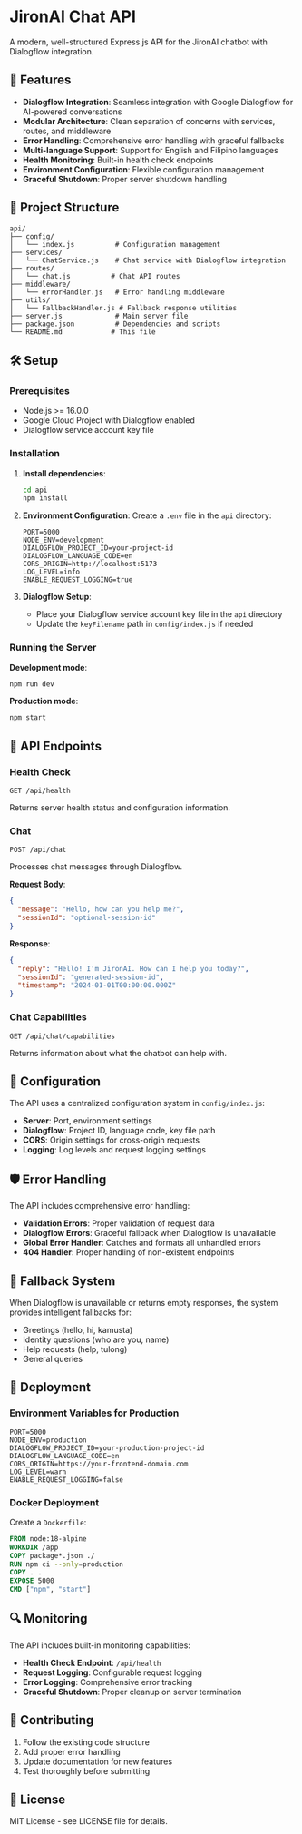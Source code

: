 # JironAI Chat API

A modern, well-structured Express.js API for the JironAI chatbot with Dialogflow integration.

## 🚀 Features

- **Dialogflow Integration**: Seamless integration with Google Dialogflow for AI-powered conversations
- **Modular Architecture**: Clean separation of concerns with services, routes, and middleware
- **Error Handling**: Comprehensive error handling with graceful fallbacks
- **Multi-language Support**: Support for English and Filipino languages
- **Health Monitoring**: Built-in health check endpoints
- **Environment Configuration**: Flexible configuration management
- **Graceful Shutdown**: Proper server shutdown handling

## 📁 Project Structure

```
api/
├── config/
│   └── index.js          # Configuration management
├── services/
│   └── ChatService.js    # Chat service with Dialogflow integration
├── routes/
│   └── chat.js          # Chat API routes
├── middleware/
│   └── errorHandler.js   # Error handling middleware
├── utils/
│   └── FallbackHandler.js # Fallback response utilities
├── server.js             # Main server file
├── package.json          # Dependencies and scripts
└── README.md            # This file
```

## 🛠️ Setup

### Prerequisites

- Node.js >= 16.0.0
- Google Cloud Project with Dialogflow enabled
- Dialogflow service account key file

### Installation

1. **Install dependencies**:
   ```bash
   cd api
   npm install
   ```

2. **Environment Configuration**:
   Create a `.env` file in the `api` directory:
   ```env
   PORT=5000
   NODE_ENV=development
   DIALOGFLOW_PROJECT_ID=your-project-id
   DIALOGFLOW_LANGUAGE_CODE=en
   CORS_ORIGIN=http://localhost:5173
   LOG_LEVEL=info
   ENABLE_REQUEST_LOGGING=true
   ```

3. **Dialogflow Setup**:
   - Place your Dialogflow service account key file in the `api` directory
   - Update the `keyFilename` path in `config/index.js` if needed

### Running the Server

**Development mode**:
```bash
npm run dev
```

**Production mode**:
```bash
npm start
```

## 📡 API Endpoints

### Health Check
```
GET /api/health
```
Returns server health status and configuration information.

### Chat
```
POST /api/chat
```
Processes chat messages through Dialogflow.

**Request Body**:
```json
{
  "message": "Hello, how can you help me?",
  "sessionId": "optional-session-id"
}
```

**Response**:
```json
{
  "reply": "Hello! I'm JironAI. How can I help you today?",
  "sessionId": "generated-session-id",
  "timestamp": "2024-01-01T00:00:00.000Z"
}
```

### Chat Capabilities
```
GET /api/chat/capabilities
```
Returns information about what the chatbot can help with.

## 🔧 Configuration

The API uses a centralized configuration system in `config/index.js`:

- **Server**: Port, environment settings
- **Dialogflow**: Project ID, language code, key file path
- **CORS**: Origin settings for cross-origin requests
- **Logging**: Log levels and request logging settings

## 🛡️ Error Handling

The API includes comprehensive error handling:

- **Validation Errors**: Proper validation of request data
- **Dialogflow Errors**: Graceful fallback when Dialogflow is unavailable
- **Global Error Handler**: Catches and formats all unhandled errors
- **404 Handler**: Proper handling of non-existent endpoints

## 🔄 Fallback System

When Dialogflow is unavailable or returns empty responses, the system provides intelligent fallbacks for:

- Greetings (hello, hi, kamusta)
- Identity questions (who are you, name)
- Help requests (help, tulong)
- General queries

## 🚀 Deployment

### Environment Variables for Production

```env
PORT=5000
NODE_ENV=production
DIALOGFLOW_PROJECT_ID=your-production-project-id
DIALOGFLOW_LANGUAGE_CODE=en
CORS_ORIGIN=https://your-frontend-domain.com
LOG_LEVEL=warn
ENABLE_REQUEST_LOGGING=false
```

### Docker Deployment

Create a `Dockerfile`:
```dockerfile
FROM node:18-alpine
WORKDIR /app
COPY package*.json ./
RUN npm ci --only=production
COPY . .
EXPOSE 5000
CMD ["npm", "start"]
```

## 🔍 Monitoring

The API includes built-in monitoring capabilities:

- **Health Check Endpoint**: `/api/health`
- **Request Logging**: Configurable request logging
- **Error Logging**: Comprehensive error tracking
- **Graceful Shutdown**: Proper cleanup on server termination

## 🤝 Contributing

1. Follow the existing code structure
2. Add proper error handling
3. Update documentation for new features
4. Test thoroughly before submitting

## 📄 License

MIT License - see LICENSE file for details. 